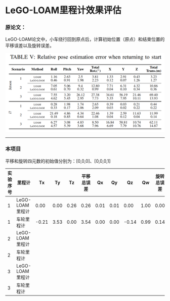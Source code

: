 # LeGO-LOAM里程计效果评估

### 原论文：

LeGO-LOAM论文中，小车绕行回到原点后，计算初始位置（原点）和结束位置的平移误差以及旋转误差。

![](表5.png)

---

### 本项目

平移和旋转四元数的初始值分别为：[0,0,0]、[0,0,0,1]

实验序号|里程计|Tx|Ty|Tz|平移总误差|Qx|Qy|Qz|Qw|旋转总误差|
-|-|-|-|-|-|-|-|-|-|-|
1|LeGO-LOAM里程计|0.00|0.00|0.26|0.26|0.01|0.01|0.00|1.00|0.00|
1|车轮里程计|-0.21|3.53|0.00|3.54|0.00|0.00|-0.14|0.99|0.14|
2|LeGO-LOAM里程计||||||||||
2|车轮里程计||||||||||
3|LeGO-LOAM里程计||||||||||
3|车轮里程计||||||||||
